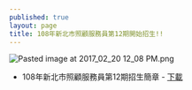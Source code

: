 ```yaml
---
published: true
layout: page
title: 108年新北市照顧服務員第12期開始招生!!
---
```


![Pasted image at 2017_02_20 12_08 PM.png]({{site.baseurl}}/static_files/upload_images/108年新北市照顧服務員第12期開始招生.png)

- 108年新北市照顧服務員第12期招生簡章 - [下載](/static_files/doc/108年新北市照顧服務員第12期開始招生.pdf)
